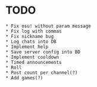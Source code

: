 # TODO

	* Fix osu! without param message
	* Fix log with commas
	* Fix nickname bug
	* Log chats into DB
	* Implement help
	* Save server config into BD
	* Implement cooldown
	* Timed announcements
	* Roll
	* Post count per channel(?)
	* Add games(?)